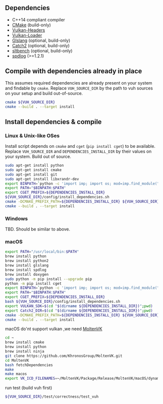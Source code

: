 ## Dependencies
- C++14 compliant compiler
- [CMake](https://cmake.org/download/) (build-only)
- [Vulkan-Headers](https://github.com/KhronosGroup/Vulkan-Headers)
- [Vulkan-Loader](https://github.com/KhronosGroup/Vulkan-Loader)
- [Glslang](https://github.com/KhronosGroup/glslang) (optional, build-only)
- [Catch2](https://github.com/catchorg/Catch2) (optional, build-only)
- [sltbench](https://github.com/ivafanas/sltbench) (optional, build-only)
- [spdlog](https://github.com/gabime/spdlog) (>=1.2.1)

## Compile with dependencies already in place
This assumes required dependencies are already present on your system and findable by ```cmake```.
Replace ```VUH_SOURCE_DIR``` by the path to vuh sources on your setup and build out-of-source.
```bash
cmake ${VUH_SOURCE_DIR}
cmake --build . --target install
```

## Install dependencies & compile
### Linux & Unix-like OSes
Install script depends on ```cmake``` and ```cget``` (```pip install cget```) to be available.
Replace ```VUH_SOURCE_DIR``` and ```DEPENDENCIES_INSTALL_DIR``` by their values on your system.
Build out of source.
```bash
sudo apt-get install python
sudo apt-get install cmake
sudo apt-get install git
sudo apt-get install libxrandr-dev
export BINPATH=`python -c 'import imp; import os; mod=imp.find_module("cget")[1]; root=os.path.abspath(os.path.dirname(os.path.dirname(os.path.dirname(os.path.dirname(mod))))); print os.path.join(root,"bin")'`
export PATH="$BINPATH:$PATH"
export CGET_PREFIX=${DEPENDENCIES_INSTALL_DIR}
${VUH_SOURCE_DIR}/config/install_dependencies.sh
cmake -DCMAKE_PREFIX_PATH=${DEPENDENCIES_INSTALL_DIR} ${VUH_SOURCE_DIR}
cmake --build . --target install
```
### Windows
TBD.
Should be similar to above.

### macOS
```bash
export PATH="/usr/local/bin:$PATH"
brew install python
brew install python2
brew install glslang
brew install spdlog
brew install doxygen
sudo python -m pip install --upgrade pip
python -m pip install cget
export BINPATH=`python -c 'import imp; import os; mod=imp.find_module("cget")[1]; root=os.path.abspath(os.path.dirname(os.path.dirname(os.path.dirname(os.path.dirname(mod))))); print os.path.join(root,"bin")'`
export PATH="$BINPATH:$PATH"
export CGET_PREFIX=${DEPENDENCIES_INSTALL_DIR}
bash ${VUH_SOURCE_DIR}/config/install_dependencies.sh
export VULKAN_SDK=$(cd "$(dirname ${DEPENDENCIES_INSTALL_DIR})";pwd)
export Catch2_DIR=$(cd "$(dirname ${DEPENDENCIES_INSTALL_DIR})";pwd)
cmake -DCMAKE_PREFIX_PATH=${DEPENDENCIES_INSTALL_DIR} ${VUH_SOURCE_DIR}
cmake --build . --target install
```
macOS do'nt support vulkan ,we need [MoltenVK](https://github.com/KhronosGroup/MoltenVK)
```bash
cd ~
brew install cmake
brew install python
brew install ninja
git clone https://github.com/KhronosGroup/MoltenVK.git
cd MoltenVK
bash fetchDependencies
make
make macos
export VK_ICD_FILENAMES=~/MoltenVK/Package/Release/MoltenVK/macOS/dynamic/MoltenVK_icd.json
```  
run test (build vuh first)
```bash
${VUH_SOURCE_DIR}/test/correctness/test_vuh
``` 
